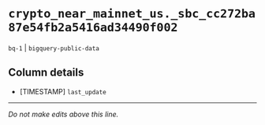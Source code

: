 # `crypto_near_mainnet_us._sbc_cc272ba87e54fb2a5416ad34490f002`
`bq-1` | `bigquery-public-data`

## Column details
* [TIMESTAMP] `last_update`

-------------------------------------------------------------------------------
*Do not make edits above this line.*
